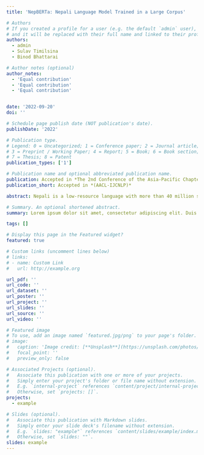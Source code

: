 ```yaml
---
title: 'NepBERTa: Nepali Language Model Trained in a Large Corpus'

# Authors
# If you created a profile for a user (e.g. the default `admin` user), write the username (folder name) here
# and it will be replaced with their full name and linked to their profile.
authors:
  - admin
  - Sulav Timilsina
  - Binod Bhattarai

# Author notes (optional)
author_notes:
  - 'Equal contribution'
  - 'Equal contribution'
  - 'Equal contribution'


date: '2022-09-20'
doi: ''

# Schedule page publish date (NOT publication's date).
publishDate: '2022'

# Publication type.
# Legend: 0 = Uncategorized; 1 = Conference paper; 2 = Journal article;
# 3 = Preprint / Working Paper; 4 = Report; 5 = Book; 6 = Book section;
# 7 = Thesis; 8 = Patent
publication_types: ['1']

# Publication name and optional abbreviated publication name.
publication: Accepted in *The 2nd Conference of the Asia-Pacific Chapter of the Association for Computational Linguistics and the 12th International Joint Conference on Natural Language Processing*
publication_short: Accepted in *(AACL-IJCNLP)*

abstract: Nepali is a low-resource language with more than 40 million speakers worldwide. It is written in Devnagari script and has rich semantics and complex grammatical structure. To this date, multilingual models such as Multilingual BERT, XLM and XLM-RoBERTa haven’t been able to achieve promising results in Nepali NLP tasks, and there does not exist any such a large-scale monolingual corpus. This study presents NepBERTa, a BERT-based Natural Language Understanding (NLU) model trained on the most extensive monolingual Nepali corpus ever. We collected a dataset of 0.8B words from 36 different popular news sites in Nepal and introduced the model. This data set is 3 folds times larger than the previous publicly available corpus. We evaluated the performance of NepBERTa in multiple Nepali-specific NLP tasks, including Named-Entity Recognition, Content Classification, POS Tagging, and Sequence Pair Similarity. We also introduce two different datasets for two new downstream tasks and benchmark four diverse NLU tasks altogether. We bring all these four tasks under the first-ever Nepali Language Understanding Evaluation (Nep-gLUE) benchmark. We will make Nep-gLUE along with the pre-trained model and data sets publicly available for research.

# Summary. An optional shortened abstract.
summary: Lorem ipsum dolor sit amet, consectetur adipiscing elit. Duis posuere tellus ac convallis placerat. Proin tincidunt magna sed ex sollicitudin condimentum.

tags: []

# Display this page in the Featured widget?
featured: true

# Custom links (uncomment lines below)
# links:
# - name: Custom Link
#   url: http://example.org

url_pdf: ''
url_code: ''
url_dataset: ''
url_poster: ''
url_project: ''
url_slides: ''
url_source: ''
url_video: ''

# Featured image
# To use, add an image named `featured.jpg/png` to your page's folder.
# image:
#   caption: 'Image credit: [**Unsplash**](https://unsplash.com/photos/pLCdAaMFLTE)'
#   focal_point: ''
#   preview_only: false

# Associated Projects (optional).
#   Associate this publication with one or more of your projects.
#   Simply enter your project's folder or file name without extension.
#   E.g. `internal-project` references `content/project/internal-project/index.md`.
#   Otherwise, set `projects: []`.
projects:
  - example

# Slides (optional).
#   Associate this publication with Markdown slides.
#   Simply enter your slide deck's filename without extension.
#   E.g. `slides: "example"` references `content/slides/example/index.md`.
#   Otherwise, set `slides: ""`.
slides: example
---
```


<!-- {{% callout note %}}
Click the _Cite_ button above to demo the feature to enable visitors to import publication metadata into their reference management software.
{{% /callout %}}

{{% callout note %}}
Create your slides in Markdown - click the _Slides_ button to check out the example.
{{% /callout %}}

Supplementary notes can be added here, including [code, math, and images](https://wowchemy.com/docs/writing-markdown-latex/). -->
